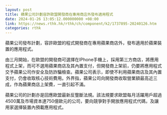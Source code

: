 ```yaml
---
layout: post
title: 蘋果公司計劃容許歐盟開發商在專用商店外發布適用程式
date: 2024-01-26 13:05:12.000000000 +08:00
link: https://news.rthk.hk/rthk/ch/component/k2/1737895-20240126.htm
categories: rthk
---
```


蘋果公司發布計劃，容許歐盟的程式開發商在專用蘋果商店外，發布適用於蘋果裝置的應用程式。

由三月開始，在歐盟的開發商可選擇在IPhone手機上，採用第三方商店，將應用程式上架，而可不選用蘋果商店及其內置支付，但開發商上架前，仍要將應用程式交予蘋果公司作安全及防詐騙檢查。蘋果公司表示，即使不利用蘋果商店及其內置支付，仍會收取核心技術費用。外界指，蘋果公司向開發商收取營業額最高近三成，作為蘋果商店上架費，一直引起不滿。

蘋果公司的計劃亦是回應歐盟最新反壟斷法規。該法規要求歐盟每月活躍用戶超過4500萬及市場資本達750億歐元的公司，要向競爭對手開放應用程式代碼，及讓用家選擇裝置內預載應用程式。
